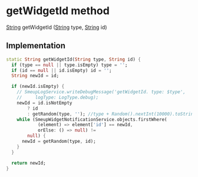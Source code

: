 


# getWidgetId method








[String](https://api.flutter.dev/flutter/dart-core/String-class.html) getWidgetId
([String](https://api.flutter.dev/flutter/dart-core/String-class.html) type, [String](https://api.flutter.dev/flutter/dart-core/String-class.html) id)








## Implementation

```dart
static String getWidgetId(String type, String id) {
  if (type == null || type.isEmpty) type = '';
  if (id == null || id.isEmpty) id = '';
  String newId = id;

  if (newId.isEmpty) {
    // SmeupLogService.writeDebugMessage('getWidgetId. type: $type',
    //     logType: LogType.debug);
    newId = id.isNotEmpty
        ? id
        : getRandom(type, ''); //type + Random().nextInt(10000).toString();
    while (SmeupWidgetNotificationService.objects.firstWhere(
            (element) => element['id'] == newId,
            orElse: () => null) !=
        null) {
      newId = getRandom(type, id);
    }
  }

  return newId;
}
```







